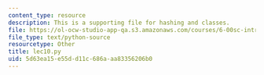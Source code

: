 ```yaml
---
content_type: resource
description: This is a supporting file for hashing and classes.
file: https://ol-ocw-studio-app-qa.s3.amazonaws.com/courses/6-00sc-introduction-to-computer-science-and-programming-spring-2011/5d63ea15e55dd11c686aaa83356206b0_lec10.py
file_type: text/python-source
resourcetype: Other
title: lec10.py
uid: 5d63ea15-e55d-d11c-686a-aa83356206b0
---
```

